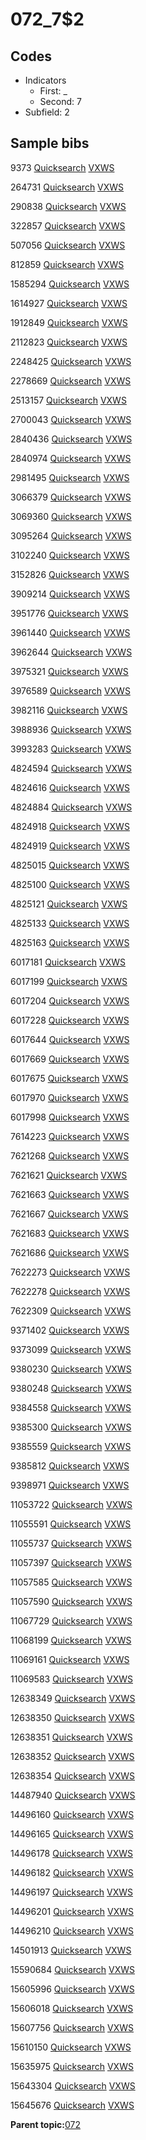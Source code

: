 # 072\_7$2

## Codes

-   Indicators
    -   First: \_
    -   Second: 7
-   Subfield: 2

## Sample bibs

9373 [Quicksearch](https://search.library.yale.edu/catalog/9373) [VXWS](http://prodorbis.library.yale.edu:7014/vxws/GetHoldingsService?bibId=9373)

264731 [Quicksearch](https://search.library.yale.edu/catalog/264731) [VXWS](http://prodorbis.library.yale.edu:7014/vxws/GetHoldingsService?bibId=264731)

290838 [Quicksearch](https://search.library.yale.edu/catalog/290838) [VXWS](http://prodorbis.library.yale.edu:7014/vxws/GetHoldingsService?bibId=290838)

322857 [Quicksearch](https://search.library.yale.edu/catalog/322857) [VXWS](http://prodorbis.library.yale.edu:7014/vxws/GetHoldingsService?bibId=322857)

507056 [Quicksearch](https://search.library.yale.edu/catalog/507056) [VXWS](http://prodorbis.library.yale.edu:7014/vxws/GetHoldingsService?bibId=507056)

812859 [Quicksearch](https://search.library.yale.edu/catalog/812859) [VXWS](http://prodorbis.library.yale.edu:7014/vxws/GetHoldingsService?bibId=812859)

1585294 [Quicksearch](https://search.library.yale.edu/catalog/1585294) [VXWS](http://prodorbis.library.yale.edu:7014/vxws/GetHoldingsService?bibId=1585294)

1614927 [Quicksearch](https://search.library.yale.edu/catalog/1614927) [VXWS](http://prodorbis.library.yale.edu:7014/vxws/GetHoldingsService?bibId=1614927)

1912849 [Quicksearch](https://search.library.yale.edu/catalog/1912849) [VXWS](http://prodorbis.library.yale.edu:7014/vxws/GetHoldingsService?bibId=1912849)

2112823 [Quicksearch](https://search.library.yale.edu/catalog/2112823) [VXWS](http://prodorbis.library.yale.edu:7014/vxws/GetHoldingsService?bibId=2112823)

2248425 [Quicksearch](https://search.library.yale.edu/catalog/2248425) [VXWS](http://prodorbis.library.yale.edu:7014/vxws/GetHoldingsService?bibId=2248425)

2278669 [Quicksearch](https://search.library.yale.edu/catalog/2278669) [VXWS](http://prodorbis.library.yale.edu:7014/vxws/GetHoldingsService?bibId=2278669)

2513157 [Quicksearch](https://search.library.yale.edu/catalog/2513157) [VXWS](http://prodorbis.library.yale.edu:7014/vxws/GetHoldingsService?bibId=2513157)

2700043 [Quicksearch](https://search.library.yale.edu/catalog/2700043) [VXWS](http://prodorbis.library.yale.edu:7014/vxws/GetHoldingsService?bibId=2700043)

2840436 [Quicksearch](https://search.library.yale.edu/catalog/2840436) [VXWS](http://prodorbis.library.yale.edu:7014/vxws/GetHoldingsService?bibId=2840436)

2840974 [Quicksearch](https://search.library.yale.edu/catalog/2840974) [VXWS](http://prodorbis.library.yale.edu:7014/vxws/GetHoldingsService?bibId=2840974)

2981495 [Quicksearch](https://search.library.yale.edu/catalog/2981495) [VXWS](http://prodorbis.library.yale.edu:7014/vxws/GetHoldingsService?bibId=2981495)

3066379 [Quicksearch](https://search.library.yale.edu/catalog/3066379) [VXWS](http://prodorbis.library.yale.edu:7014/vxws/GetHoldingsService?bibId=3066379)

3069360 [Quicksearch](https://search.library.yale.edu/catalog/3069360) [VXWS](http://prodorbis.library.yale.edu:7014/vxws/GetHoldingsService?bibId=3069360)

3095264 [Quicksearch](https://search.library.yale.edu/catalog/3095264) [VXWS](http://prodorbis.library.yale.edu:7014/vxws/GetHoldingsService?bibId=3095264)

3102240 [Quicksearch](https://search.library.yale.edu/catalog/3102240) [VXWS](http://prodorbis.library.yale.edu:7014/vxws/GetHoldingsService?bibId=3102240)

3152826 [Quicksearch](https://search.library.yale.edu/catalog/3152826) [VXWS](http://prodorbis.library.yale.edu:7014/vxws/GetHoldingsService?bibId=3152826)

3909214 [Quicksearch](https://search.library.yale.edu/catalog/3909214) [VXWS](http://prodorbis.library.yale.edu:7014/vxws/GetHoldingsService?bibId=3909214)

3951776 [Quicksearch](https://search.library.yale.edu/catalog/3951776) [VXWS](http://prodorbis.library.yale.edu:7014/vxws/GetHoldingsService?bibId=3951776)

3961440 [Quicksearch](https://search.library.yale.edu/catalog/3961440) [VXWS](http://prodorbis.library.yale.edu:7014/vxws/GetHoldingsService?bibId=3961440)

3962644 [Quicksearch](https://search.library.yale.edu/catalog/3962644) [VXWS](http://prodorbis.library.yale.edu:7014/vxws/GetHoldingsService?bibId=3962644)

3975321 [Quicksearch](https://search.library.yale.edu/catalog/3975321) [VXWS](http://prodorbis.library.yale.edu:7014/vxws/GetHoldingsService?bibId=3975321)

3976589 [Quicksearch](https://search.library.yale.edu/catalog/3976589) [VXWS](http://prodorbis.library.yale.edu:7014/vxws/GetHoldingsService?bibId=3976589)

3982116 [Quicksearch](https://search.library.yale.edu/catalog/3982116) [VXWS](http://prodorbis.library.yale.edu:7014/vxws/GetHoldingsService?bibId=3982116)

3988936 [Quicksearch](https://search.library.yale.edu/catalog/3988936) [VXWS](http://prodorbis.library.yale.edu:7014/vxws/GetHoldingsService?bibId=3988936)

3993283 [Quicksearch](https://search.library.yale.edu/catalog/3993283) [VXWS](http://prodorbis.library.yale.edu:7014/vxws/GetHoldingsService?bibId=3993283)

4824594 [Quicksearch](https://search.library.yale.edu/catalog/4824594) [VXWS](http://prodorbis.library.yale.edu:7014/vxws/GetHoldingsService?bibId=4824594)

4824616 [Quicksearch](https://search.library.yale.edu/catalog/4824616) [VXWS](http://prodorbis.library.yale.edu:7014/vxws/GetHoldingsService?bibId=4824616)

4824884 [Quicksearch](https://search.library.yale.edu/catalog/4824884) [VXWS](http://prodorbis.library.yale.edu:7014/vxws/GetHoldingsService?bibId=4824884)

4824918 [Quicksearch](https://search.library.yale.edu/catalog/4824918) [VXWS](http://prodorbis.library.yale.edu:7014/vxws/GetHoldingsService?bibId=4824918)

4824919 [Quicksearch](https://search.library.yale.edu/catalog/4824919) [VXWS](http://prodorbis.library.yale.edu:7014/vxws/GetHoldingsService?bibId=4824919)

4825015 [Quicksearch](https://search.library.yale.edu/catalog/4825015) [VXWS](http://prodorbis.library.yale.edu:7014/vxws/GetHoldingsService?bibId=4825015)

4825100 [Quicksearch](https://search.library.yale.edu/catalog/4825100) [VXWS](http://prodorbis.library.yale.edu:7014/vxws/GetHoldingsService?bibId=4825100)

4825121 [Quicksearch](https://search.library.yale.edu/catalog/4825121) [VXWS](http://prodorbis.library.yale.edu:7014/vxws/GetHoldingsService?bibId=4825121)

4825133 [Quicksearch](https://search.library.yale.edu/catalog/4825133) [VXWS](http://prodorbis.library.yale.edu:7014/vxws/GetHoldingsService?bibId=4825133)

4825163 [Quicksearch](https://search.library.yale.edu/catalog/4825163) [VXWS](http://prodorbis.library.yale.edu:7014/vxws/GetHoldingsService?bibId=4825163)

6017181 [Quicksearch](https://search.library.yale.edu/catalog/6017181) [VXWS](http://prodorbis.library.yale.edu:7014/vxws/GetHoldingsService?bibId=6017181)

6017199 [Quicksearch](https://search.library.yale.edu/catalog/6017199) [VXWS](http://prodorbis.library.yale.edu:7014/vxws/GetHoldingsService?bibId=6017199)

6017204 [Quicksearch](https://search.library.yale.edu/catalog/6017204) [VXWS](http://prodorbis.library.yale.edu:7014/vxws/GetHoldingsService?bibId=6017204)

6017228 [Quicksearch](https://search.library.yale.edu/catalog/6017228) [VXWS](http://prodorbis.library.yale.edu:7014/vxws/GetHoldingsService?bibId=6017228)

6017644 [Quicksearch](https://search.library.yale.edu/catalog/6017644) [VXWS](http://prodorbis.library.yale.edu:7014/vxws/GetHoldingsService?bibId=6017644)

6017669 [Quicksearch](https://search.library.yale.edu/catalog/6017669) [VXWS](http://prodorbis.library.yale.edu:7014/vxws/GetHoldingsService?bibId=6017669)

6017675 [Quicksearch](https://search.library.yale.edu/catalog/6017675) [VXWS](http://prodorbis.library.yale.edu:7014/vxws/GetHoldingsService?bibId=6017675)

6017970 [Quicksearch](https://search.library.yale.edu/catalog/6017970) [VXWS](http://prodorbis.library.yale.edu:7014/vxws/GetHoldingsService?bibId=6017970)

6017998 [Quicksearch](https://search.library.yale.edu/catalog/6017998) [VXWS](http://prodorbis.library.yale.edu:7014/vxws/GetHoldingsService?bibId=6017998)

7614223 [Quicksearch](https://search.library.yale.edu/catalog/7614223) [VXWS](http://prodorbis.library.yale.edu:7014/vxws/GetHoldingsService?bibId=7614223)

7621268 [Quicksearch](https://search.library.yale.edu/catalog/7621268) [VXWS](http://prodorbis.library.yale.edu:7014/vxws/GetHoldingsService?bibId=7621268)

7621621 [Quicksearch](https://search.library.yale.edu/catalog/7621621) [VXWS](http://prodorbis.library.yale.edu:7014/vxws/GetHoldingsService?bibId=7621621)

7621663 [Quicksearch](https://search.library.yale.edu/catalog/7621663) [VXWS](http://prodorbis.library.yale.edu:7014/vxws/GetHoldingsService?bibId=7621663)

7621667 [Quicksearch](https://search.library.yale.edu/catalog/7621667) [VXWS](http://prodorbis.library.yale.edu:7014/vxws/GetHoldingsService?bibId=7621667)

7621683 [Quicksearch](https://search.library.yale.edu/catalog/7621683) [VXWS](http://prodorbis.library.yale.edu:7014/vxws/GetHoldingsService?bibId=7621683)

7621686 [Quicksearch](https://search.library.yale.edu/catalog/7621686) [VXWS](http://prodorbis.library.yale.edu:7014/vxws/GetHoldingsService?bibId=7621686)

7622273 [Quicksearch](https://search.library.yale.edu/catalog/7622273) [VXWS](http://prodorbis.library.yale.edu:7014/vxws/GetHoldingsService?bibId=7622273)

7622278 [Quicksearch](https://search.library.yale.edu/catalog/7622278) [VXWS](http://prodorbis.library.yale.edu:7014/vxws/GetHoldingsService?bibId=7622278)

7622309 [Quicksearch](https://search.library.yale.edu/catalog/7622309) [VXWS](http://prodorbis.library.yale.edu:7014/vxws/GetHoldingsService?bibId=7622309)

9371402 [Quicksearch](https://search.library.yale.edu/catalog/9371402) [VXWS](http://prodorbis.library.yale.edu:7014/vxws/GetHoldingsService?bibId=9371402)

9373099 [Quicksearch](https://search.library.yale.edu/catalog/9373099) [VXWS](http://prodorbis.library.yale.edu:7014/vxws/GetHoldingsService?bibId=9373099)

9380230 [Quicksearch](https://search.library.yale.edu/catalog/9380230) [VXWS](http://prodorbis.library.yale.edu:7014/vxws/GetHoldingsService?bibId=9380230)

9380248 [Quicksearch](https://search.library.yale.edu/catalog/9380248) [VXWS](http://prodorbis.library.yale.edu:7014/vxws/GetHoldingsService?bibId=9380248)

9384558 [Quicksearch](https://search.library.yale.edu/catalog/9384558) [VXWS](http://prodorbis.library.yale.edu:7014/vxws/GetHoldingsService?bibId=9384558)

9385300 [Quicksearch](https://search.library.yale.edu/catalog/9385300) [VXWS](http://prodorbis.library.yale.edu:7014/vxws/GetHoldingsService?bibId=9385300)

9385559 [Quicksearch](https://search.library.yale.edu/catalog/9385559) [VXWS](http://prodorbis.library.yale.edu:7014/vxws/GetHoldingsService?bibId=9385559)

9385812 [Quicksearch](https://search.library.yale.edu/catalog/9385812) [VXWS](http://prodorbis.library.yale.edu:7014/vxws/GetHoldingsService?bibId=9385812)

9398971 [Quicksearch](https://search.library.yale.edu/catalog/9398971) [VXWS](http://prodorbis.library.yale.edu:7014/vxws/GetHoldingsService?bibId=9398971)

11053722 [Quicksearch](https://search.library.yale.edu/catalog/11053722) [VXWS](http://prodorbis.library.yale.edu:7014/vxws/GetHoldingsService?bibId=11053722)

11055591 [Quicksearch](https://search.library.yale.edu/catalog/11055591) [VXWS](http://prodorbis.library.yale.edu:7014/vxws/GetHoldingsService?bibId=11055591)

11055737 [Quicksearch](https://search.library.yale.edu/catalog/11055737) [VXWS](http://prodorbis.library.yale.edu:7014/vxws/GetHoldingsService?bibId=11055737)

11057397 [Quicksearch](https://search.library.yale.edu/catalog/11057397) [VXWS](http://prodorbis.library.yale.edu:7014/vxws/GetHoldingsService?bibId=11057397)

11057585 [Quicksearch](https://search.library.yale.edu/catalog/11057585) [VXWS](http://prodorbis.library.yale.edu:7014/vxws/GetHoldingsService?bibId=11057585)

11057590 [Quicksearch](https://search.library.yale.edu/catalog/11057590) [VXWS](http://prodorbis.library.yale.edu:7014/vxws/GetHoldingsService?bibId=11057590)

11067729 [Quicksearch](https://search.library.yale.edu/catalog/11067729) [VXWS](http://prodorbis.library.yale.edu:7014/vxws/GetHoldingsService?bibId=11067729)

11068199 [Quicksearch](https://search.library.yale.edu/catalog/11068199) [VXWS](http://prodorbis.library.yale.edu:7014/vxws/GetHoldingsService?bibId=11068199)

11069161 [Quicksearch](https://search.library.yale.edu/catalog/11069161) [VXWS](http://prodorbis.library.yale.edu:7014/vxws/GetHoldingsService?bibId=11069161)

11069583 [Quicksearch](https://search.library.yale.edu/catalog/11069583) [VXWS](http://prodorbis.library.yale.edu:7014/vxws/GetHoldingsService?bibId=11069583)

12638349 [Quicksearch](https://search.library.yale.edu/catalog/12638349) [VXWS](http://prodorbis.library.yale.edu:7014/vxws/GetHoldingsService?bibId=12638349)

12638350 [Quicksearch](https://search.library.yale.edu/catalog/12638350) [VXWS](http://prodorbis.library.yale.edu:7014/vxws/GetHoldingsService?bibId=12638350)

12638351 [Quicksearch](https://search.library.yale.edu/catalog/12638351) [VXWS](http://prodorbis.library.yale.edu:7014/vxws/GetHoldingsService?bibId=12638351)

12638352 [Quicksearch](https://search.library.yale.edu/catalog/12638352) [VXWS](http://prodorbis.library.yale.edu:7014/vxws/GetHoldingsService?bibId=12638352)

12638354 [Quicksearch](https://search.library.yale.edu/catalog/12638354) [VXWS](http://prodorbis.library.yale.edu:7014/vxws/GetHoldingsService?bibId=12638354)

14487940 [Quicksearch](https://search.library.yale.edu/catalog/14487940) [VXWS](http://prodorbis.library.yale.edu:7014/vxws/GetHoldingsService?bibId=14487940)

14496160 [Quicksearch](https://search.library.yale.edu/catalog/14496160) [VXWS](http://prodorbis.library.yale.edu:7014/vxws/GetHoldingsService?bibId=14496160)

14496165 [Quicksearch](https://search.library.yale.edu/catalog/14496165) [VXWS](http://prodorbis.library.yale.edu:7014/vxws/GetHoldingsService?bibId=14496165)

14496178 [Quicksearch](https://search.library.yale.edu/catalog/14496178) [VXWS](http://prodorbis.library.yale.edu:7014/vxws/GetHoldingsService?bibId=14496178)

14496182 [Quicksearch](https://search.library.yale.edu/catalog/14496182) [VXWS](http://prodorbis.library.yale.edu:7014/vxws/GetHoldingsService?bibId=14496182)

14496197 [Quicksearch](https://search.library.yale.edu/catalog/14496197) [VXWS](http://prodorbis.library.yale.edu:7014/vxws/GetHoldingsService?bibId=14496197)

14496201 [Quicksearch](https://search.library.yale.edu/catalog/14496201) [VXWS](http://prodorbis.library.yale.edu:7014/vxws/GetHoldingsService?bibId=14496201)

14496210 [Quicksearch](https://search.library.yale.edu/catalog/14496210) [VXWS](http://prodorbis.library.yale.edu:7014/vxws/GetHoldingsService?bibId=14496210)

14501913 [Quicksearch](https://search.library.yale.edu/catalog/14501913) [VXWS](http://prodorbis.library.yale.edu:7014/vxws/GetHoldingsService?bibId=14501913)

15590684 [Quicksearch](https://search.library.yale.edu/catalog/15590684) [VXWS](http://prodorbis.library.yale.edu:7014/vxws/GetHoldingsService?bibId=15590684)

15605996 [Quicksearch](https://search.library.yale.edu/catalog/15605996) [VXWS](http://prodorbis.library.yale.edu:7014/vxws/GetHoldingsService?bibId=15605996)

15606018 [Quicksearch](https://search.library.yale.edu/catalog/15606018) [VXWS](http://prodorbis.library.yale.edu:7014/vxws/GetHoldingsService?bibId=15606018)

15607756 [Quicksearch](https://search.library.yale.edu/catalog/15607756) [VXWS](http://prodorbis.library.yale.edu:7014/vxws/GetHoldingsService?bibId=15607756)

15610150 [Quicksearch](https://search.library.yale.edu/catalog/15610150) [VXWS](http://prodorbis.library.yale.edu:7014/vxws/GetHoldingsService?bibId=15610150)

15635975 [Quicksearch](https://search.library.yale.edu/catalog/15635975) [VXWS](http://prodorbis.library.yale.edu:7014/vxws/GetHoldingsService?bibId=15635975)

15643304 [Quicksearch](https://search.library.yale.edu/catalog/15643304) [VXWS](http://prodorbis.library.yale.edu:7014/vxws/GetHoldingsService?bibId=15643304)

15645676 [Quicksearch](https://search.library.yale.edu/catalog/15645676) [VXWS](http://prodorbis.library.yale.edu:7014/vxws/GetHoldingsService?bibId=15645676)

**Parent topic:**[072](../../tags/072/072.md)

